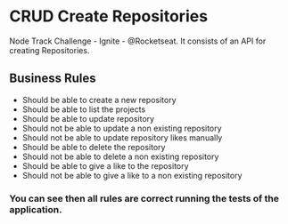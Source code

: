 # CRUD Create Repositories

Node Track Challenge - Ignite - @Rocketseat. It consists of an API for creating Repositories.

## Business Rules

- Should be able to create a new repository
- Should be able to list the projects
- Should be able to update repository
- Should not be able to update a non existing repository
- Should not be able to update repository likes manually
- Should be able to delete the repository
- Should not be able to delete a non existing repository
- Should be able to give a like to the repository
- Should not be able to give a like to a non existing repository

### You can see then all rules are correct running the tests of the application.

